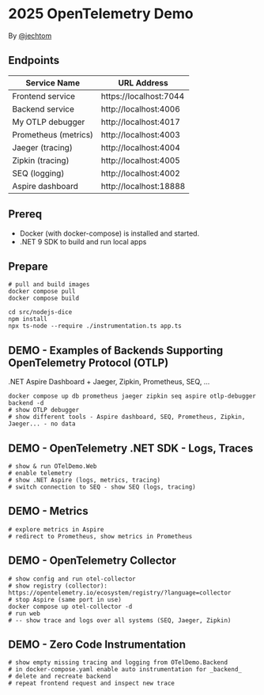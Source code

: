 # 2025 OpenTelemetry Demo

By [@jechtom](https://github.com/jechtom)

## Endpoints

| Service Name         | URL Address                    |
|----------------------|--------------------------------|
| Frontend service     | https://localhost:7044         |
| Backend service      | http://localhost:4006          |
| My OTLP debugger     | http://localhost:4017          |
| Prometheus (metrics) | http://localhost:4003          |
| Jaeger (tracing)     | http://localhost:4004          |
| Zipkin (tracing)     | http://localhost:4005          |
| SEQ (logging)        | http://localhost:4002          |
| Aspire dashboard     | http://localhost:18888         |

## Prereq

* Docker (with docker-compose) is installed and started.
* .NET 9 SDK to build and run local apps

## Prepare

```
# pull and build images
docker compose pull
docker compose build

cd src/nodejs-dice
npm install
npx ts-node --require ./instrumentation.ts app.ts
```

## DEMO - Examples of Backends Supporting OpenTelemetry Protocol (OTLP)

.NET Aspire Dashboard + Jaeger, Zipkin, Prometheus, SEQ, …

```
docker compose up db prometheus jaeger zipkin seq aspire otlp-debugger backend -d
# show OTLP debugger
# show different tools - Aspire dashboard, SEQ, Prometheus, Zipkin, Jaeger... - no data
```

## DEMO - OpenTelemetry .NET SDK - Logs, Traces
```
# show & run OTelDemo.Web
# enable telemetry
# show .NET Aspire (logs, metrics, tracing)
# switch connection to SEQ - show SEQ (logs, tracing)
```

## DEMO - Metrics
```
# explore metrics in Aspire
# redirect to Prometheus, show metrics in Prometheus
```

## DEMO - OpenTelemetry Collector
```
# show config and run otel-collector
# show registry (collector): https://opentelemetry.io/ecosystem/registry/?language=collector 
# stop Aspire (same port in use)
docker compose up otel-collector -d
# run web
# -- show trace and logs over all systems (SEQ, Jaeger, Zipkin)
```

## DEMO - Zero Code Instrumentation
```
# show empty missing tracing and logging from OTelDemo.Backend
# in docker-compose.yaml enable auto instrumentation for _backend_
# delete and recreate backend
# repeat frontend request and inspect new trace
```